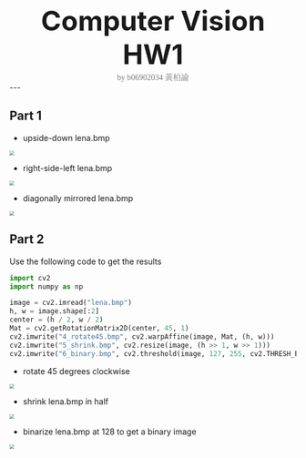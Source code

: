 <center><font size="30"><b>Computer Vision HW1</b></font></center>
<center><span style="font-weight:light; color:#7a7a7a; font-family:Merriweather;">by b06902034 </span><span style="font-weight:light; color:#7a7a7a; font-family:Noto Serif CJK SC;">黃柏諭</span></center>
---

## Part 1

* upside-down lena.bmp
<img src="/home/alec/Documents/ComputerVision/homework1/code/1_upside-down lena.bmp" style="zoom:50%;" />


* right-side-left lena.bmp
<img src="/home/alec/Documents/ComputerVision/homework1/code/2_right-side-left lena.bmp" style="zoom:50%;" />


* diagonally mirrored lena.bmp
<img src="/home/alec/Documents/ComputerVision/homework1/code/3_diagonally mirrored lena.bmp" style="zoom:50%;" />

## Part 2
Use the following code to get the results
```python
import cv2
import numpy as np

image = cv2.imread("lena.bmp")
h, w = image.shape[:2]
center = (h / 2, w / 2)
Mat = cv2.getRotationMatrix2D(center, 45, 1)
cv2.imwrite("4_rotate45.bmp", cv2.warpAffine(image, Mat, (h, w)))
cv2.imwrite("5_shrink.bmp", cv2.resize(image, (h >> 1, w >> 1))) 
cv2.imwrite("6_binary.bmp", cv2.threshold(image, 127, 255, cv2.THRESH_BINARY)[1])
```

* rotate 45 degrees clockwise
<img src="/home/alec/Documents/ComputerVision/homework1/code/4_rotate45.bmp" style="zoom:50%;" />


* shrink lena.bmp in half
<img src="/home/alec/Documents/ComputerVision/homework1/code/5_shrink.bmp" style="zoom:50%;" />


* binarize lena.bmp at 128 to get a binary image
<img src="/home/alec/Documents/ComputerVision/homework1/code/6_binary.bmp" style="zoom:50%;" />